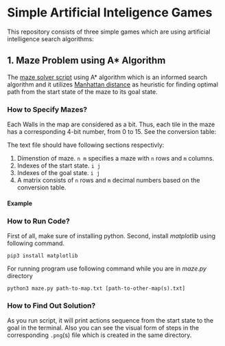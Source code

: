 # Simple Artificial Inteligence Games
This repository consists of three simple games which are using artificial intelligence search algorithms:

## 1. Maze Problem using A* Algorithm
The [maze solver script](/MazeProblem/maze.py) using A* algorithm which is an informed search algorithm and it utilizes [Manhattan distance](https://en.wikipedia.org/wiki/Taxicab_geometry) as heuristic for finding optimal path from the start state of the maze to its goal state.

### How to Specify Mazes?
Each Walls in the map are considered as a bit. Thus, each tile in the maze has a corresponding 4-bit number, from 0 to 15. See the conversion table:

The text file should have following sections respectivly:
1. Dimenstion of maze. ```n m``` specifies a maze with ```n``` rows and ```m``` columns.
2. Indexes of the start state. ```i j```
3. Indexes of the goal state. ```i j```
4. A matrix consists of ```n``` rows and ```m``` decimal numbers based on the conversion table.

#### Example

### How to Run Code?
First of all, make sure of installing python. Second, install *matplotlib* using following command.

```pip3 install matplotlib```

For running program use following command while you are in *maze.py* directory

```python3 maze.py path-to-map.txt [path-to-other-map(s).txt]```

### How to Find Out Solution?
As you run script, it will print actions sequence from the start state to the goal in the terminal.
Also you can see the visual form of steps in the corresponding ```.png```(s) file which is created in the same directory.

